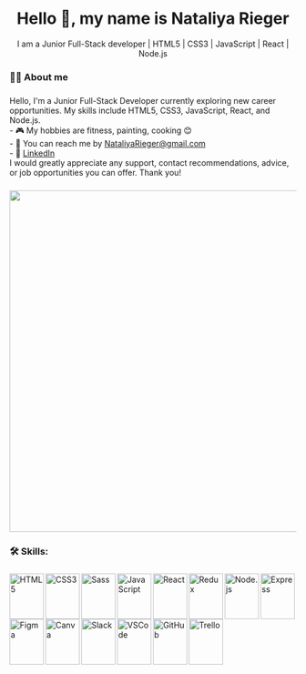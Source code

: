 ###

<h1 align="center">Hello 👋, my name is Nataliya Rieger</h1>
<p align="center">I am a Junior Full-Stack developer | HTML5 | CSS3 | JavaScript | React | Node.js</p>

###

<h3 align="left">👩‍💻 About me</h3>

###

<p align="left">Hello, I'm a Junior Full-Stack Developer currently exploring new career opportunities. My skills include HTML5, CSS3, JavaScript, React, and Node.js.
<br>- 🎮 My hobbies are fitness, painting, cooking 😊
<br>- 💌 You can reach me by <a href="mailto:NataliyaRieger@gmail.com">NataliyaRieger@gmail.com</a>
<br>- 🌈 <a href="https://www.linkedin.com/in/nataliya-rieger/">LinkedIn</a>
<br>I would greatly appreciate any support, contact recommendations, advice, or job opportunities you can offer. Thank you!</p>

###

<p align="center">
  <img width="600" src="https://user-images.githubusercontent.com/74038190/225813708-98b745f2-7d22-48cf-9150-083f1b00d6c9.gif" />
</p>

###

<h3 align="left">🛠 Skills:</h3>

###

<div align="left">
  <img src="https://cdn.jsdelivr.net/gh/devicons/devicon/icons/html5/html5-original.svg" alt="HTML5" align="left" width="60" height="80" />
  <img src="https://cdn.jsdelivr.net/gh/devicons/devicon/icons/css3/css3-original.svg" alt="CSS3" align="left" width="60" height="80" />
  <img src="https://cdn.jsdelivr.net/gh/devicons/devicon/icons/sass/sass-original.svg" alt="Sass" align="left" width="60" height="80" />
  <img src="https://cdn.jsdelivr.net/gh/devicons/devicon/icons/javascript/javascript-original.svg" alt="JavaScript" align="left" width="60" height="80" />
  <img src="https://cdn.jsdelivr.net/gh/devicons/devicon/icons/react/react-original.svg" alt="React" align="left" width="60" height="80" />
  <img src="https://cdn.jsdelivr.net/gh/devicons/devicon/icons/redux/redux-original.svg" alt="Redux" align="left" width="60" height="80" />
  <img src="https://cdn.jsdelivr.net/gh/devicons/devicon/icons/nodejs/nodejs-original.svg" alt="Node.js" align="left" width="60" height="80" />
  <img src="https://cdn.jsdelivr.net/gh/devicons/devicon/icons/express/express-original.svg" alt="Express" align="left" width="60" height="80" />
  <img src="https://cdn.jsdelivr.net/gh/devicons/devicon/icons/figma/figma-original.svg" alt="Figma" align="left" width="60" height="80" />
  <img src="https://cdn.jsdelivr.net/gh/devicons/devicon/icons/canva/canva-original.svg" alt="Canva" align="left" width="60" height="80" />
  <img src="https://cdn.jsdelivr.net/gh/devicons/devicon/icons/slack/slack-original.svg" alt="Slack" align="left" width="60" height="80" />
  <img src="https://cdn.jsdelivr.net/gh/devicons/devicon/icons/vscode/vscode-original.svg" alt="VSCode" align="left" width="60" height="80" />
  <img src="https://cdn.jsdelivr.net/gh/devicons/devicon/icons/github/github-original.svg" alt="GitHub" align="left" width="60" height="80" />
  <img src="https://cdn.jsdelivr.net/gh/devicons/devicon/icons/trello/trello-plain.svg" alt="Trello" align="left" width="60" height="80" />
</div>
<br clear="both">

